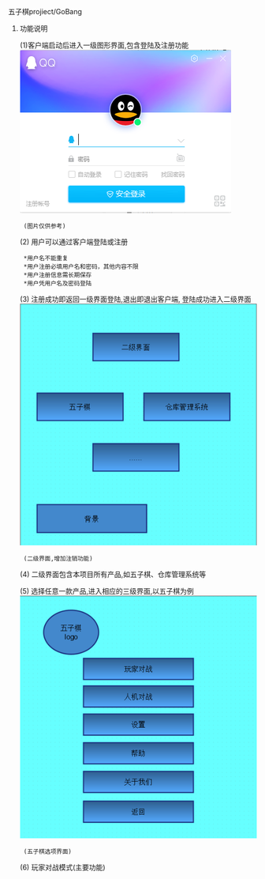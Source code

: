 五子棋projiect/GoBang

1. 功能说明
    
    (1)客户端启动后进入一级图形界面,包含登陆及注册功能
        ![avatar](img_doc/login.png)
        
        (图片仅供参考)
        
    (2) 用户可以通过客户端登陆或注册
    
        *用户名不能重复
        *用户注册必填用户名和密码，其他内容不限
        *用户注册信息需长期保存
        *用户凭用户名及密码登陆
    (3) 注册成功即返回一级界面登陆,退出即退出客户端,
        登陆成功进入二级界面
        ![avatar](img_doc/product.png)
        
        (二级界面,增加注销功能)
        
    (4) 二级界面包含本项目所有产品,如五子棋、仓库管理系统等
    
    (5) 选择任意一款产品,进入相应的三级界面,以五子棋为例
        ![avatar](img_doc/options.png)
        
        (五子棋选项界面)
        
    (6) 玩家对战模式(主要功能)